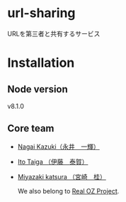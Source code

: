 # url-sharing
URLを第三者と共有するサービス

# Installation

## Node version
v8.1.0

## Core team

- [Nagai Kazuki（永井　一輝）](https://github.com/dev-platong)
- [Ito Taiga （伊藤　泰賀）](https://github.com/taiga246)
- [Miyazaki katsura （宮崎　桂）](https://github.com/devTKM)

  We also belong to [Real OZ Project](https://github.com/realozproject).
